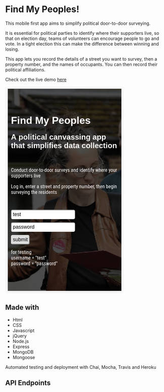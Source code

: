 # Find My Peoples!

This mobile first app aims to simplify political door-to-door surveying.

It is essential for political parties to identify where their supporters live, so that on election day, teams of volunteers can encourage people to go and vote. In a tight election this can make the difference between winning and losing.

This app lets you record the details of a street you want to survey, then a property number, and the names of occupants. You can then record their political affiliations.

Check out the live demo [here](https://lit-badlands-21236.herokuapp.com/)



![alt text](https://github.com/thisIsMeHello/canvassingapp/blob/master/public/media/canvassingAppSplash.png)

Made with
---------

- Html
- CSS
- Javascript
- jQuery
- Node.js
- Express
- MongoDB
- Mongoose

Automated testing and deployment with Chai, Mocha, Travis and Heroku

API Endpoints
-------------
